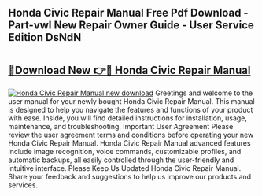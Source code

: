 ## Honda Civic Repair Manual Free Pdf Download - Part-vwI New Repair Owner Guide - User Service Edition DsNdN

# <h2><a href="http://bc10517.oget.top/?id=Honda+Civic+Repair+Manual">🔗Download New 👉🔴 Honda Civic Repair Manual</a></h2>

[![Honda Civic Repair Manual new download](https://i.imgur.com/5g1atiW.png)](http://bc10517.oget.top/?id=Honda+Civic+Repair+Manual)
Greetings and welcome to the user manual for your newly bought Honda Civic Repair Manual. This manual is designed to help you navigate the features and functions of your product with ease. Inside, you will find detailed instructions for installation, usage, maintenance, and troubleshooting. Important User Agreement Please review the user agreement terms and conditions before operating your new Honda Civic Repair Manual. Honda Civic Repair Manual advanced features include image recognition, voice commands, customizable profiles, and automatic backups, all easily controlled through the user-friendly and intuitive interface. Please Keep Us Updated Honda Civic Repair Manual. Share your feedback and suggestions to help us improve our products and services.
